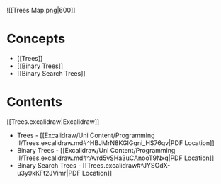 
![[Trees Map.png|600]]
# Concepts

- [[Trees]]
- [[Binary Trees]]
- [[Binary Search Trees]]
# Contents

[[Trees.excalidraw|Excalidraw]]

- Trees - [[Excalidraw/Uni Content/Programming II/Trees.excalidraw.md#^HBJMrN8KGIGgni_HS76qv|PDF Location]]
- Binary Trees - [[Excalidraw/Uni Content/Programming II/Trees.excalidraw.md#^Avrd5vSHa3uCAnooT9Nxq|PDF Location]]
- Binary Search Trees - [[Trees.excalidraw#^JYSOdX-u3y9kKFt2JVimr|PDF Location]]